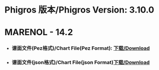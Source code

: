 
# Phigros 版本/Phigros Version:  3.10.0

# __MARENOL - 14.2__

- ### __谱面文件(Pez格式)/Chart File(Pez Format):  [下载/Download](https://github.com/Po6647A/PAR/releases/download/3.10.0/0)__

- ### __谱面文件(json格式)/Chart File(json Format)[下载/Download](https://github.com/Po6647A/PAR/releases/download/3.10.0/856.json)__

